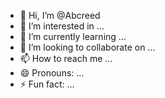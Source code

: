 - 👋 Hi, I’m @Abcreed
- 👀 I’m interested in ...
- 🌱 I’m currently learning ...
- 💞️ I’m looking to collaborate on ...
- 📫 How to reach me ...
- 😄 Pronouns: ...
- ⚡ Fun fact: ...

<!---
Abcreed/Abcreed is a ✨ special ✨ repository because its `README.md` (this file) appears on your GitHub profile.
You can click the Preview link to take a look at your changes.
--->
